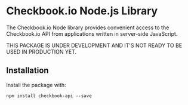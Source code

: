 # Checkbook.io Node.js Library

The Checkbook.io Node library provides convenient access to the Checkbook.io API from
applications written in server-side JavaScript.

THIS PACKAGE IS UNDER DEVELOPMENT AND IT'S NOT READY TO BE USED IN PRODUCTION YET.

## Installation

Install the package with:

    npm install checkbook-api --save